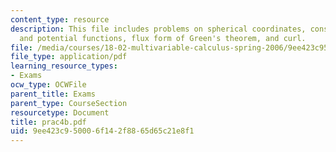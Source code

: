 ```yaml
---
content_type: resource
description: This file includes problems on spherical coordinates, conservative fields
  and potential functions, flux form of Green's theorem, and curl.
file: /media/courses/18-02-multivariable-calculus-spring-2006/9ee423c950006f142f8865d65c21e8f1_prac4b.pdf
file_type: application/pdf
learning_resource_types:
- Exams
ocw_type: OCWFile
parent_title: Exams
parent_type: CourseSection
resourcetype: Document
title: prac4b.pdf
uid: 9ee423c9-5000-6f14-2f88-65d65c21e8f1
---
```

